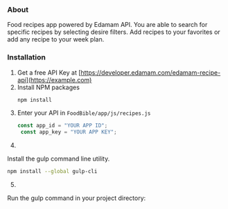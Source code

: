 ### About

Food recipes app powered by Edamam API. You are able to search for specific recipes by selecting desire filters. Add recipes to your favorites or add any recipe to your week plan.

### Installation

1. Get a free API Key at [https://developer.edamam.com/edamam-recipe-api](https://example.com)
2. Install NPM packages
   ```sh
   npm install
   ```
3. Enter your API in `FoodBible/app/js/recipes.js`
   ```js
   const app_id = "YOUR APP ID";
	const app_key = "YOUR APP KEY";
   ```
4. 
Install the gulp command line utility.
   ```sh
   npm install --global gulp-cli
   ```
5. 
Run the gulp command in your project directory:
   ```sh
